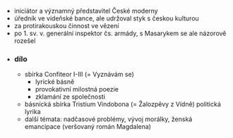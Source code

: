 - iniciátor a významný představitel České moderny 
- úředník ve vídeňské bance, ale udržoval styk s českou kulturou
- za protirakouskou činnost ve vězení 
- po 1. sv. v. generální inspektor čs. armády, s Masarykem se ale názorově rozešel
- ### dílo
	- sbírka Confiteor I-III (= Vyznávám se) 
		- lyrické básně 
		- provokativní milostná poezie 
		- zklamání ze společnosti 
	- básnícká sbírka Tristium Vindobona (= Žalozpěvy z Vídně) politická lyrika
	- další témata: nadčasové problémy, vývoj morálky, ženská emancipace (veršovaný román Magdalena)